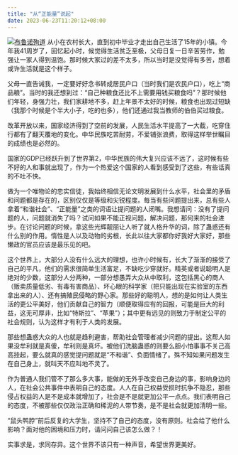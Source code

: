 ```yaml
---
title: "从“正能量”说起"
date: 2023-06-23T11:20:12+08:00
---
```

<style>
.content-card img{
    max-width: 60%;
}
</style>
[![布鲁诺殉道](https://www.shuomingshu.cn/wp-content/uploads/images/2022/12/04/5291002598f14f06b4eba7a2520618f8_i4kddggkhh0.jpg)](https://baike.baidu.com/link?url=5P7_ziv3OFOdRcBsYzeBRzDiqIN7rUX21wFYhhDXrOTHJbg0tD5FPLZI-i9tBk8nejG9vc8qNJFprBGyMcsnfLeYBDWZ-5CDenOoaVARWyj8QcC2jXV8cZsUc15uNg12EUqPA2YsTkE2t3HiQdODKfDIuANWIjyIdRZ7j_ROy-vw0VVMhHdtS00O1iG2PoID)
从小在农村长大，直到初中毕业才走出自己生活了15年的小镇。今年我41周岁了，回忆起小时，候觉得生活贫乏至极，父母日复一日辛苦劳作，勉强让一家人得到温饱。那时候大家过的差不太多，所以当时是没觉得有多苦，想着或许生活就是这个样子。

父母一直告诫我，一定要好好念书转成居民户口（当时我们是农民户口），吃上“商品粮”。当时的我还想到过：“自己种粮食还比不上需要用钱买粮食吗”？那时候他们年轻，身强力壮，我们家耕地不多，赶上年景不太好的时候，粮食也出现过短缺（我那个时候是个半大小子，吃的也多），他们还通过我当教师的伯伯买过粮食。

改革开放以来，国家经济得到了空前的发展，人民生活水平提高了一大截，吃穿住行都有了翻天覆地的变化。中华民族吃苦耐劳，不爱铺张浪费，取得这样举世瞩目的成绩也是必然的。

国家的GDP已经跃升到了世界第2，中华民族的伟大复兴应该不远了，这时候有些不好的人和事就出现了，作为一个热爱这个国家的人看到感受到了这些，有些话真的不吐不快。

做为一个唯物论的忠实信徒，我始终相信无论文明发展到什么水平，社会里的矛盾和问题都是存在的，区别仅仅是等级和尖锐程度。每当有些问题提出来，总有些人拿着“和谐社会”、“正能量”之类的词语让提问题的人闭嘴。我想请问：没有了提问题的人，问题就消失了吗？试问如果不能正视问题，解决问题，那何来的社会进步。在讨论问题的时候，拿这些光辉靓丽让人听了就人格升华的词，除了蛊惑还有什么别的作用。惰性是人以及动物的劣根，长此以往大家都你好我好大家好，那些懒政的官员应该是最乐见的吧。

这个世界上，大部分人没有什么远大的理想，也许小时候有，长大了渐渐的接受了自己的平凡，他们的需求很简单生活富足，不缺吃少穿就好。精英或者说聪明人是绝对的少数，这部分人分两种，一部分想愚弄大众从中取利，这包括黑心的商人（贩卖质量低劣、有毒有害商品）、坏心眼的科学家（把只能出现在实验室的东西拿出来的人）、还有搞殖民侵略的野心家。那些好的聪明人，想的是如何让人类生活的更公平美好，他们贡献自己的智力（顺便取得应有的回报，可能是巨大的利益，这无可厚非，比如“特斯拉”、“苹果”）；其中更有远见的则致力于制定公平的社会规则，认为这样才有利于人类的发展。

那些想蛊惑大众的人也就是趋利避害，帮助社会管理者减少问题的提出。这帮人如果没牟利就是真傻，牟利则是真坏。被他们洗脑蛊惑的则要么胆小怕事事不关己高高挂起，要么就真的感觉提问题就是“不和谐”、负面情绪了。殊不知如果问题发生在自己身上，就叫天不应叫地不灵了。

作为普通人我们管不了那么多大事，能做的无外乎改变自己身边的事，影响身边的人，在社会公共事件中表明自己的态度。人人在自己权益受损时抗争不隐忍，那些侵占权益的人是不是成本就增加了，社会是不是就更加公平一点点。我们表明自己的态度，不被那些仅仅政治正确和稀泥的人带节奏，是不是社会就更加清明一些。

“鼠头鸭脖”前后反复的大学生，坚持不了自己的态度，没有原则。社会给了他什么影响？面对他的困境和压力时，请问问自己该怎么做？！

实事求是，求同存异。这个世界不该只有一种声音，希望世界更美好。
